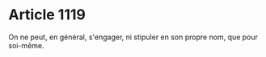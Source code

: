 # Article 1119

On ne peut, en général, s'engager, ni stipuler en son propre nom, que pour soi-même.
